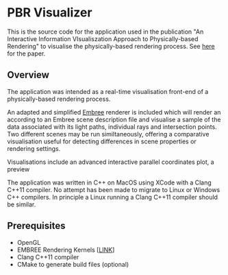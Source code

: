 # PBR Visualizer

This is the source code for the application used in the publication "An Interactive Information VIsualiszation Approach to Physically-based Rendering" to visualise the physically-based rendering process. See [here](https://graphics.tudelft.nl/Publications-new/2016/SAHDEE16/) for the paper. 

## Overview

The application was intended as a real-time visualisation front-end of a physically-based rendering process. 

An adapted and simplified [Embree](https://embree.github.io/) renderer is included which will render an according to an Embree scene description file and visualise a sample of the data associated with its light paths, individual rays and intersection points. Two different scenes may be run similtaneously, offering a comparative visualisation useful for detecting differences in scene properties or rendering settings.

Visualisations include an advanced interactive parallel coordinates plot, a preview

The application was written in C++ on MacOS using XCode with a Clang C++11 compiler. No attempt has been made to migrate to Linux or Windows C++ compilers. In principle a Linux running a Clang C++11 compiler should be similar.

## Prerequisites 

* OpenGL
* EMBREE Rendering Kernels [[LINK](https://embree.github.io/downloads.html)]
* Clang C++11 compiler
* CMake to generate build files (optional)

